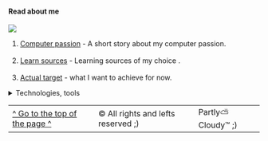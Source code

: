 <h4 id="top-of-this-page">  Read about me </h4>

![](https://komarev.com/ghpvc/?username=your-github-pawelbugiel&label=PROFILE+VIEWS)

1. [Computer passion](./readmes/my-computer-passion.md) - A short story about my computer passion.
<br><br>
2. [Learn sources](./readmes/learn-sources.md) - Learning sources of my choice .
<br><br>
3. [Actual target](./readmes/actual-target.md) - what I want to achieve for now. 

<details>

<summary>Technologies, tools </summary>

<img src="https://github.com/PawelBugiel/md_test/blob/main/.idea/resources/java_6x3.png?raw=true" alt="Java" width="11%">
<img src="https://github.com/PawelBugiel/md_test/blob/main/.idea/resources/spring_6x3.png?raw=true" alt="Spring Boot" width="11%">
<img src="https://github.com/PawelBugiel/md_test/blob/main/.idea/resources/lombok_6x3.png?raw=true" alt="Lombok" width="11%">
<br>
<img src="https://github.com/PawelBugiel/md_test/blob/main/.idea/resources/hibernate_6x3.png?raw=true" alt="Hibernate" width="11%">
<img src="https://github.com/PawelBugiel/md_test/blob/main/.idea/resources/mysql_6x3.png?raw=true" alt="MySQL" width="11%">
<img src="https://github.com/PawelBugiel/md_test/blob/main/.idea/resources/h2_6x3.png?raw=true" alt="H2 in-memory database" width="8%">
<br>
<img src="https://github.com/PawelBugiel/md_test/blob/main/.idea/resources/junit_6x3.png?raw=true" alt="JUnit" width="9%">  
<img src="https://github.com/PawelBugiel/md_test/blob/main/.idea/resources/mockito_6x3.png?raw=true" alt="Mockito" width="11%"> 
<img src="https://github.com/PawelBugiel/md_test/blob/main/.idea/resources/jcoco_6x3.png?raw=true" alt="Jcoco" width="11%">
<br>
<img src="https://github.com/PawelBugiel/md_test/blob/main/.idea/resources/intellij_6x3.png?raw=true" alt="IntelliJ" width="11%">
<img src="https://github.com/PawelBugiel/md_test/blob/main/.idea/resources/maven_b_6x3.png?raw=true" alt="Maven" width="11%">
<img src="https://github.com/PawelBugiel/md_test/blob/main/.idea/resources/gitbash_6x3.png?raw=true" alt="GitBash" width="11%">
<br>
<img src="https://github.com/PawelBugiel/md_test/blob/main/.idea/resources/openapi_swagger_6x3.png?raw=true" alt="Swagger" width="11%">
<img src="https://github.com/PawelBugiel/md_test/blob/main/.idea/resources/postman_6x3.png?raw=true" alt="Postman" width="11%">
<br>

</details>

<table border="0">
    <tr>
        <td><a href="#top-of-this-page">^ Go to the top of the page ^</a></td>
        <td>&#169; All rights and lefts reserved ;)</td>
        <td>Partly⛅Cloudy™ ;)</td>
    </tr>
</table>
